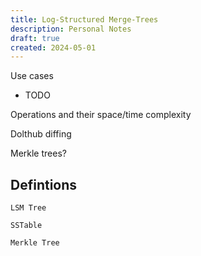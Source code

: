 ```yaml
---
title: Log-Structured Merge-Trees
description: Personal Notes
draft: true
created: 2024-05-01
---
```


Use cases

- TODO

Operations and their space/time complexity

Dolthub diffing

Merkle trees?

## Defintions

`LSM Tree`

`SSTable`

`Merkle Tree`
